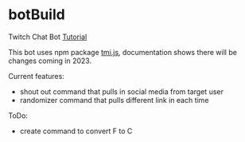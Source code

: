 # botBuild
Twitch Chat Bot [Tutorial](https://www.youtube.com/watch?v=7uSjKbAUHXg)

This bot uses npm package [tmi.js](https://tmijs.com/), documentation shows there will be changes coming in 2023.

Current features: 
- shout out command that pulls in social media from target user
- randomizer command that pulls different link in each time

ToDo:
- create command to convert F to C
